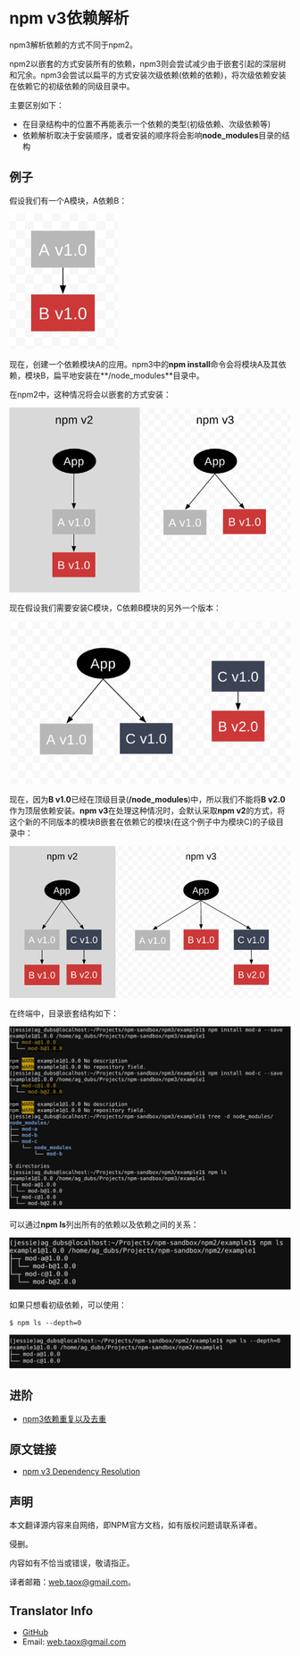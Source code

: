 # npm v3依赖解析

npm3解析依赖的方式不同于npm2。

npm2以嵌套的方式安装所有的依赖，npm3则会尝试减少由于嵌套引起的深层树和冗余。npm3会尝试以扁平的方式安装次级依赖(依赖的依赖)，将次级依赖安装在依赖它的初级依赖的同级目录中。

主要区别如下：

* 在目录结构中的位置不再能表示一个依赖的类型(初级依赖、次级依赖等)
* 依赖解析取决于安装顺序，或者安装的顺序将会影响**node_modules**目录的结构

## 例子

假设我们有一个A模块，A依赖B：

![npm3deps1](../../../images/npm/how-npm-works/npm3deps1.png)

现在，创建一个依赖模块A的应用。npm3中的**npm install**命令会将模块A及其依赖，模块B，扁平地安装在**/node_modules**目录中。

在npm2中，这种情况将会以嵌套的方式安装：

![npm3deps2](../../../images/npm/how-npm-works/npm3deps2.png)

现在假设我们需要安装C模块，C依赖B模块的另外一个版本：

![npm3deps3](../../../images/npm/how-npm-works/npm3deps3.png)

现在，因为**B v1.0**已经在顶级目录(**/node_modules**)中，所以我们不能将**B v2.0**作为顶层依赖安装。**npm v3**在处理这种情况时，会默认采取**npm v2**的方式，将这个新的不同版本的模块B嵌套在依赖它的模块(在这个例子中为模块C)的子级目录中：

![npm3deps4](../../../images/npm/how-npm-works/npm3deps4.png)

在终端中，目录嵌套结构如下：

![npm3tree](../../../images/npm/how-npm-works/npm3tree.png)

可以通过**npm ls**列出所有的依赖以及依赖之间的关系：

![npmls](../../../images/npm/how-npm-works/npmls.png)

如果只想看初级依赖，可以使用：

```shell
$ npm ls --depth=0
```

![npmlsdepth0](../../../images/npm/how-npm-works/npmlsdepth0.png)

## 进阶

* [npm3依赖重复以及去重](https://github.com/NinjiaHub/Tools-Tricks/blob/master/npm/documents/how-npm-works/npm3-dupe.md)

## 原文链接

* [npm v3 Dependency Resolution](https://docs.npmjs.com/how-npm-works/npm3)

## 声明

本文翻译源内容来自网络，即NPM官方文档，如有版权问题请联系译者。

侵删。

内容如有不恰当或错误，敬请指正。

译者邮箱：web.taox@gmail.com。

## Translator Info

* [GitHub](https://github.com/Tao-Quixote)
* Email: web.taox@gmail.com
